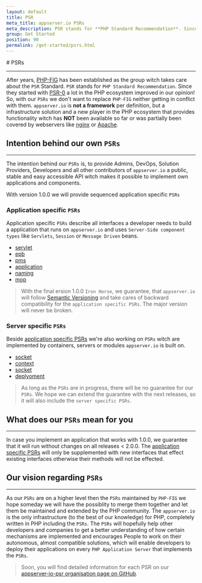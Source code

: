 ```yaml
---
layout: default
title: PSR
meta_title: appserver.io PSRs
meta_description: PSR stands for **PHP Standard Recommendation**. Since PSR-0 appeared, a lot in the PHP ecosystem improved in our opinion!
group: Get Started
position: 90
permalink: /get-started/psrs.html
---
```


#<i class="fa fa-file-text-o"></i> PSRs
***

After years, [PHP-FIG](http://www.php-fig.org) has been established as the group witch takes care about the `PSR` Standard. `PSR` stands for `PHP Standard Recommendation`. Since they started with [PSR-0](http://www.php-fig.org/psr/psr-0) a lot in the PHP ecosystem improved in our opinion! So, with our `PSRs` we don't want to replace `PHP-FIG` neither getting in conflict with them. `appserver.io` is **not a framework** per definition, but a infrastructure solution and a new player in the PHP ecosystem that provides functionality witch has **NOT** been available so far or was partially been covered by webservers like [nginx](http://nginx.org) or [Apache](http://apache.org).

## Intention behind our own `PSRs`
***

The intention behind our `PSRs` is, to provide Admins, DevOps, Solution Providers, Developers and all other contributors of `appserver.io` a public, stable and easy accessible API witch makes it possible to implement own applications and components.

With version 1.0.0 we will provide sequenced application specific `PSRs`

### Application specific `PSRs`

Application specific `PSRs` describe all interfaces a developer needs to build a application that runs on `appserver.io` and uses `Server-Side component types` like `Servlets`, `Session` or `Message Driven` beans.

* [servlet](https://github.com/appserver-io-psr/servlet)
* [epb](https://github.com/appserver-io-psr/epb)
* [pms](https://github.com/appserver-io-psr/pms)
* [application](https://github.com/appserver-io-psr/application)
* [naming](https://github.com/appserver-io-psr/naming)
* [mop](https://github.com/appserver-io-psr/mop)

> With the final ersion 1.0.0 `Iron Horse`, we guarantee, that `appserver.io` will follow [Semantic Versioning](http://semver.org) and take cares of backward compatibility for the `application specific PSRs`. The major version will never be broken.

### Server specific `PSRs`

Beside [application specific PSRs](#application-specific-psrs) we're also working on `PSRs` witch are implemented by containers, servers or modules `appserver.io` is built on. 

* [socket](https://github.com/appserver-io-psr/socket)
* [context](https://github.com/appserver-io-psr/context)
* [socket](https://github.com/appserver-io-psr/http-message)
* [deplyoment](https://github.com/appserver-io-psr/deployment)

> As long as the `PSRs` are in progress, there will be no guarantee for our `PSRs`. We hope we can extend the guarantee with the next releases, so it will also include the `server specific PSRs`. 

## What does our `PSRs` mean for you
***

In case you implement an application that works with 1.0.0, we guarantee that it will run without changes on all releases < 2.0.0. The [application specific PSRs](#application-specific-psrs) will only be supplemented with new interfaces that effect existing interfaces otherwise their methods will not be effected.

## Our vision regarding `PSRs`
***

As our `PSRs` are on a higher level then the `PSRs` maintained by `PHP-FIG` we hope someday we will have the possiblity to merge them together and let them be maintained and extended by the PHP community. The `appserver.io` is the only infrastructure (to the best of our knowledge) for PHP, completely written in PHP including the `PSRs`. The `PSRs` will hopefully help other developers and companies to get a better understanding of how certain mechanisms are implemented and encourages People to work on their autonomous, almost compatible solutions, which will enable developers to deploy their applications on every `PHP Application Server` that implements the `PSRs`.

> Soon, you will find detailed information for each PSR on our [appserver-io-psr organisation page on GitHub](<https://github.com/appserver-io-psr>).

